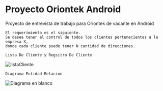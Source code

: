 # Proyecto Oriontek Android
Proyecto de entrevista de trabajo para Oriontek de vacante en Android 
~~~
El requerimiento es el siguiente.
Se desea tener el control de todos los clientes pertenecientes a la empresa X,
donde cada cliente puede tener N cantidad de direcciones. 
~~~

~~~
Lista De Cliente y Regsitro De Cliente
~~~

![listaCliente](https://user-images.githubusercontent.com/65502311/191651796-3e79ac48-2a18-45c0-b537-aeefa84fe4e6.PNG)

~~~
Diagrama Entidad-Relacion
~~~
![Diagrama en blanco](https://user-images.githubusercontent.com/65502311/191652645-279bf296-e763-4b85-bc1c-a5acbfaf6b7f.png)
